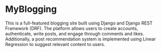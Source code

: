 # MyBlogging
This is a full-featured blogging site built using Django and Django REST Framework (DRF). The platform allows users to create accounts, authenticate, write posts, and engage through comments and likes. Additionally, a post recommendation system is implemented using Linear Regression to suggest relevant content to users.
